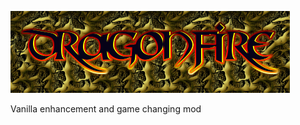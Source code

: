 ![logo](https://github.com/SirBlobman/DragonFire/blob/master/src/main/resources/assets/dragonfire/logo/logo1.png?raw=true)

Vanilla enhancement and game changing mod
